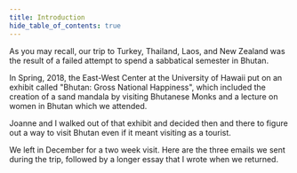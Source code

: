 ```yaml
---
title: Introduction
hide_table_of_contents: true
---
```


As you may recall, our trip to Turkey, Thailand, Laos, and New Zealand was the result of a failed attempt to spend a sabbatical semester in Bhutan.

In Spring, 2018, the East-West Center at the University of Hawaii put on an exhibit called "Bhutan: Gross National Happiness", which included the creation of a sand mandala by visiting Bhutanese Monks and a lecture on women in Bhutan which we attended.

Joanne and I walked out of that exhibit and decided then and there to figure out a way to visit Bhutan even if it meant visiting as a tourist.

We left in December for a two week visit. Here are the three emails we sent during the trip, followed by a longer essay that I wrote when we returned.

